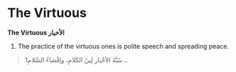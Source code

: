 The Virtuous
============

**The Virtuous الأخيار**

1. The practice of the virtuous ones is polite speech and spreading
peace.

> 1ـ سُنَّةُ الأخْيارِ لِينُ الكَلامِ، وإفْشاءُ السَّلامِ.


